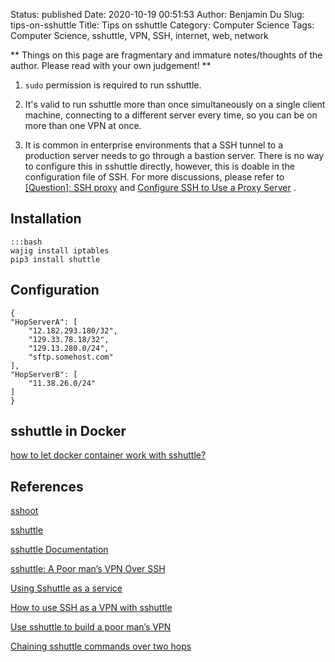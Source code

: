 Status: published
Date: 2020-10-19 00:51:53
Author: Benjamin Du
Slug: tips-on-sshuttle
Title: Tips on sshuttle
Category: Computer Science
Tags: Computer Science, sshuttle, VPN, SSH, internet, web, network

**
Things on this page are fragmentary and immature notes/thoughts of the author.
Please read with your own judgement!
**

1. `sudo` permission is required to run sshuttle. 

1. It's valid to run sshuttle more than once simultaneously on a single client machine, 
    connecting to a different server every time, so you can be on more than one VPN at once.

2. It is common in enterprise environments that a SSH tunnel to a production server needs to go through a bastion server.
    There is no way to configure this in sshuttle directly,
    however, 
    this is doable in the configuration file of SSH.
    For more discussions,
    please refer to
    [[Question]: SSH proxy](https://github.com/sshuttle/sshuttle/issues/540)
    and
    [Configure SSH to Use a Proxy Server](http://www.legendu.net/en/blog/configure-ssh-to-use-a-proxy-server/)
    .

## Installation 

    :::bash
    wajig install iptables 
    pip3 install shuttle

## Configuration 

    {
    "HopServerA": [
        "12.182.293.180/32",
        "129.33.78.18/32",
        "129.13.280.0/24",
        "sftp.somehost.com"
    ],
    "HopServerB": [
        "11.38.26.0/24"
    ]
    }

## sshuttle in Docker 

[how to let docker container work with sshuttle?](https://stackoverflow.com/questions/29838892/how-to-let-docker-container-work-with-sshuttle)

## References

[sshoot](https://github.com/albertodonato/sshoot)

[sshuttle](https://github.com/sshuttle/sshuttle)

[sshuttle Documentation](https://sshuttle.readthedocs.io/en/stable/index.html)

[sshuttle: A Poor man’s VPN Over SSH](https://www.unixmen.com/sshuttle-poor-mans-vpn-ssh/)

[Using Sshuttle as a service](https://medium.com/@mike.reider/using-sshuttle-as-a-service-bec2684a65fe)

[How to use SSH as a VPN with sshuttle](https://www.techrepublic.com/article/how-to-use-ssh-as-a-vpn-with-sshuttle/)

[Use sshuttle to build a poor man’s VPN](https://fedoramagazine.org/use-sshuttle-to-build-a-poor-mans-vpn/)

[Chaining sshuttle commands over two hops](https://serverfault.com/questions/826585/chaining-sshuttle-commands-over-two-hops)